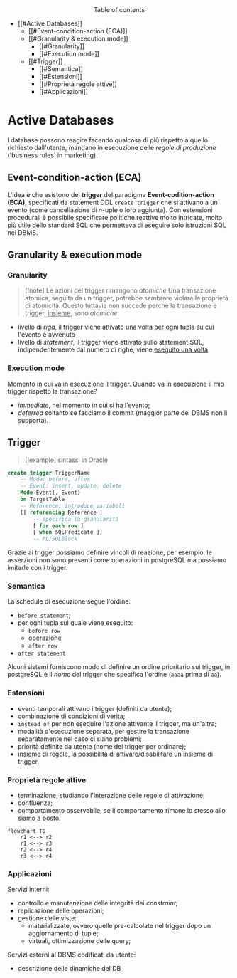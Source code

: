 
<center>Table of contents</center>

- [[#Active Databases]]
	- [[#Event-condition-action (ECA)]]
	- [[#Granularity & execution mode]]
		- [[#Granularity]]
		- [[#Execution mode]]
	- [[#Trigger]]
		- [[#Semantica]]
		- [[#Estensioni]]
		- [[#Proprietà regole attive]]
		- [[#Applicazioni]]

# Active Databases
I database possono reagire facendo qualcosa di più rispetto a quello richiesto dall'utente, mandano in esecuzione delle *regole di produzione* ('business rules' in marketing).

## Event-condition-action (ECA)
L'idea è che esistono dei **trigger** del paradigma **Event-codition-action (ECA)**, specificati da statement DDL `create trigger` che si attivano a un evento (come cancellazione di $n$-uple o loro aggiunta).
Con estensioni procedurali è possibile specificare politiche reattive molto intricate, molto più utile dello standard SQL che permetteva di eseguire solo istruzioni SQL nel DBMS.

## Granularity & execution mode
### Granularity
>[!note] Le azioni del trigger rimangono *atomiche*
>Una transazione atomica, seguita da un trigger, potrebbe sembrare violare la proprietà di atomicità. Questo tuttavia non succede perché la transazione e trigger, <u>insieme</u>, sono *atomiche*.

- livello di *riga*, il trigger viene attivato una volta <u>per ogni</u> tupla su cui l'evento è avvenuto
- livello di *statement*, il trigger viene attivato sullo statement SQL, indipendentemente dal numero di righe, viene <u>eseguito una volta</u>

### Execution mode
Momento in cui va in esecuzione il trigger.
Quando va in esecuzione il mio trigger rispetto la transazione?
- *immediate*, nel momento in cui si ha l'evento;
- *deferred* soltanto se facciamo il commit (maggior parte dei DBMS non li supporta).

## Trigger
>[!example] sintassi in Oracle
```sql
create trigger TriggerName
	-- Mode: before, after
	-- Event: insert, update, delete
	Mode Event{, Event}
	on TargetTable
	-- Reference: introduce variabili
	[[ referencing Reference ]
		-- specifica la granularità
		[ for each row ]
		[ when SQLPredicate ]]
		-- PL/SQLBlock
```

Grazie ai trigger possiamo definire vincoli di reazione, per esempio: le asserzioni non sono presenti come operazioni in postgreSQL ma possiamo imitarle con i trigger.

### Semantica
La schedule di esecuzione segue l'ordine:
- `before statement`;
- per ogni tupla sul quale viene eseguito:
	- `before row`
	- operazione
	- `after row`
- `after statement`

Alcuni sistemi forniscono modo di definire un ordine prioritario sui trigger, in postgreSQL è il *nome* del trigger che specifica l'ordine (`aaaa` prima di `aa`).

### Estensioni
- eventi temporali attivano i trigger (definiti da utente);
- combinazione di condizioni di verità;
- `instead of` per non eseguire l'azione attivante il trigger, ma un'altra;
- modalità d'esecuzione separata, per gestire la transazione separatamente nel caso ci siano problemi;
- priorità definite da utente (nome del trigger per ordinare);
- insieme di regole, la possibilità di attivare/disabilitare un insieme di trigger.

### Proprietà regole attive
- terminazione, studiando l'interazione delle regole di attivazione;
- confluenza;
- comportamento osservabile, se il comportamento rimane lo stesso allo siamo a posto.
  
```mermaid
flowchart TD
	r1 <--> r2
	r1 <--> r3
	r2 <--> r4
	r3 <--> r4
```

### Applicazioni
Servizi interni:
- controllo e manutenzione delle integrità dei *constraint*;
- replicazione delle operazioni;
- gestione delle viste:
	- materializzate, ovvero quelle pre-calcolate nel trigger dopo un aggiornamento di tuple;
	- virtuali, ottimizzazione delle query;

Servizi esterni al DBMS codificati da utente:
- descrizione delle dinamiche del DB 